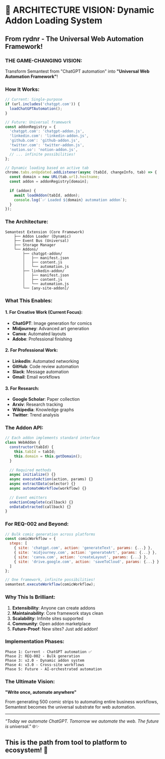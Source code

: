 # 🌟 ARCHITECTURE VISION: Dynamic Addon Loading System

## From rydnr - The Universal Web Automation Framework!

### THE GAME-CHANGING VISION:
Transform Semantest from "ChatGPT automation" into **"Universal Web Automation Framework"**!

### How It Works:
```javascript
// Current: Single-purpose
if (url.includes('chatgpt.com')) {
  loadChatGPTAutomation();
}

// Future: Universal framework
const addonRegistry = {
  'chatgpt.com': 'chatgpt-addon.js',
  'linkedin.com': 'linkedin-addon.js',
  'github.com': 'github-addon.js',
  'twitter.com': 'twitter-addon.js',
  'notion.so': 'notion-addon.js',
  // ... infinite possibilities!
};

// Dynamic loading based on active tab
chrome.tabs.onUpdated.addListener(async (tabId, changeInfo, tab) => {
  const domain = new URL(tab.url).hostname;
  const addon = addonRegistry[domain];
  
  if (addon) {
    await loadAddon(tabId, addon);
    console.log(`✅ Loaded ${domain} automation addon`);
  }
});
```

### The Architecture:
```
Semantest Extension (Core Framework)
    ├── Addon Loader (Dynamic)
    ├── Event Bus (Universal)
    ├── Storage Manager
    └── Addons/
        ├── chatgpt-addon/
        │   ├── manifest.json
        │   ├── content.js
        │   └── automation.js
        ├── linkedin-addon/
        │   ├── manifest.json
        │   ├── content.js
        │   └── automation.js
        └── [any-site-addon]/
```

### What This Enables:

#### 1. For Creative Work (Current Focus):
- **ChatGPT**: Image generation for comics
- **Midjourney**: Advanced art generation
- **Canva**: Automated layouts
- **Adobe**: Professional finishing

#### 2. For Professional Work:
- **LinkedIn**: Automated networking
- **GitHub**: Code review automation
- **Slack**: Message automation
- **Gmail**: Email workflows

#### 3. For Research:
- **Google Scholar**: Paper collection
- **Arxiv**: Research tracking
- **Wikipedia**: Knowledge graphs
- **Twitter**: Trend analysis

### The Addon API:
```javascript
// Each addon implements standard interface
class WebAddon {
  constructor(tabId) {
    this.tabId = tabId;
    this.domain = this.getDomain();
  }
  
  // Required methods
  async initialize() {}
  async executeAction(action, params) {}
  async extractData(selector) {}
  async automateWorkflow(workflow) {}
  
  // Event emitters
  onActionComplete(callback) {}
  onDataExtracted(callback) {}
}
```

### For REQ-002 and Beyond:
```javascript
// Bulk comic generation across platforms
const comicWorkflow = {
  steps: [
    { site: 'chatgpt.com', action: 'generateText', params: {...} },
    { site: 'midjourney.com', action: 'generateArt', params: {...} },
    { site: 'canva.com', action: 'createLayout', params: {...} },
    { site: 'drive.google.com', action: 'saveToCloud', params: {...} }
  ]
};

// One framework, infinite possibilities!
semantest.executeWorkflow(comicWorkflow);
```

### Why This Is Brilliant:
1. **Extensibility**: Anyone can create addons
2. **Maintainability**: Core framework stays clean
3. **Scalability**: Infinite sites supported
4. **Community**: Open addon marketplace
5. **Future-Proof**: New sites? Just add addon!

### Implementation Phases:
```
Phase 1: Current - ChatGPT automation ✅
Phase 2: REQ-002 - Bulk generation 
Phase 3: v2.0 - Dynamic addon system
Phase 4: v3.0 - Cross-site workflows
Phase 5: Future - AI-orchestrated automation
```

### The Ultimate Vision:
**"Write once, automate anywhere"**

From generating 500 comic strips to automating entire business workflows, Semantest becomes the universal substrate for web automation.

---

*"Today we automate ChatGPT. Tomorrow we automate the web. The future is universal."* 🌐✨

## This is the path from tool to platform to ecosystem! 🚀